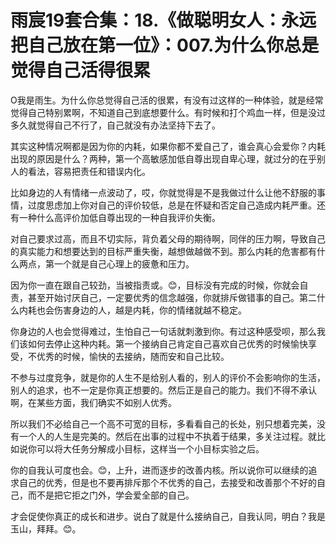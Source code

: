 # 雨宸19套合集：18.《做聪明女人：永远把自己放在第一位》：007.为什么你总是觉得自己活得很累

O我是雨生。为什么你总觉得自己活的很累，有没有过这样的一种体验，就是经常觉得自己特别累啊，不知道自己到底想要什么。有时候和打个鸡血一样，但是没过多久就觉得自己不行了，自己就没有办法坚持下去了。

其实这种情况啊都是因为你的内耗，如果你都不爱自己了，谁会真心会爱你？内耗出现的原因是什么？两种，第一个高敏感加低自尊出现自卑心理，就过分的在乎别人的看法，容易把责任和错误内化。

比如身边的人有情绪一点波动了，哎，你就觉得是不是我做过什么让他不舒服的事情，过度思虑加上你对自己的评价较低，总是在怀疑和否定自己造成内耗严重。还有一种什么高评价加低自尊出现的一种自我评价失衡。

对自己要求过高，而且不切实际，背负着父母的期待啊，同伴的压力啊，导致自己的真实能力和想要达到的目标严重失衡，越想做越做不到。那么内耗的危害都有什么两点，第一个就是自己心理上的疲惫和压力。

因为你一直在跟自己较劲，当被指责或。😊，目标没有完成的时候，你就会自责，甚至开始讨厌自己，一定要优秀的信念越强，你就排斥做错事的自己。第二什么内耗也会伤害身边的人，越是内耗，你的情绪就越不稳定。

你身边的人也会觉得难过，生怕自己一句话就刺激到你。有过这种感受呗，那么我们该如何去停止这种内耗。第一个接纳自己肯定自己喜欢自己优秀的时候愉快享受，不优秀的时候，愉快的去接纳，随而安和自己比较。

不参与过度竞争，就是你的人生不是给别人看的，别人的评价不会影响你的生活，别人的追求，也不一定是你真正想要的。然后正是自己的能力。我们不得不承认啊，在某些方面，我们确实不如别人优秀。

所以我们不必给自己一个高不可宽的目标，多看看自己的长处，别只想着完美，没有一个人的人生是完美的。然后在出事的过程中不执着于结果，多关注过程。就比如说你可以将大任务分解成小目标，这样当一个小目标实验之后。

你的自我认可度也会。😊，上升，进而逐步的改善内核。所以说你可以继续的追求自己的优秀，但是也不要再排斥那个不优秀的自己，去接受和改善那个不好的自己，而不是把它拒之门外，学会爱全部的自己。

才会促使你真正的成长和进步。说白了就是什么接纳自己，自我认同，明白？我是玉山，拜拜。😊。